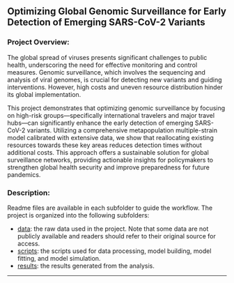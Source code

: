 ## Optimizing Global Genomic Surveillance for Early Detection of Emerging SARS-CoV-2 Variants

<!-- *Haogao Gu#, Jifan Li#, Wanying Sun, Mengting Li, Kathy Leung, Joseph T. Wu, Hsiang-Yu Yuan, Matthew R. McKay, Ning Ning, Leo L.M. Poon\** -->

### Project Overview:

The global spread of viruses presents significant challenges to public health, underscoring the need for effective monitoring and control measures. Genomic surveillance, which involves the sequencing and analysis of viral genomes, is crucial for detecting new variants and guiding interventions. However, high costs and uneven resource distribution hinder its global implementation.

This project demonstrates that optimizing genomic surveillance by focusing on high-risk groups—specifically international travelers and major travel hubs—can significantly enhance the early detection of emerging SARS-CoV-2 variants. Utilizing a comprehensive metapopulation multiple-strain model calibrated with extensive data, we show that reallocating existing resources towards these key areas reduces detection times without additional costs. This approach offers a sustainable solution for global surveillance networks, providing actionable insights for policymakers to strengthen global health security and improve preparedness for future pandemics.

### Description:

Readme files are available in each subfolder to guide the workflow. The project is organized into the following subfolders:
- [data](data/): the raw data used in the project. Note that some data are not publicly available and readers should refer to their original source for access.
- [scripts](scripts/): the scripts used for data processing, model building, model fitting, and model simulation.
- [results](results/): the results generated from the analysis.

---
